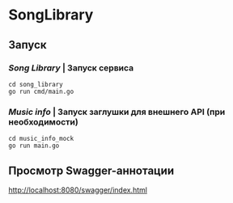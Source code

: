 # SongLibrary

## Запуск
### _Song Library_ | Запуск сервиса 

```
cd song_library 
go run cmd/main.go
```

### _Music info_ | Запуск заглушки для внешнего API (при необходимости)

```
cd music_info_mock
go run main.go
```

## Просмотр Swagger-аннотации
<http://localhost:8080/swagger/index.html>

